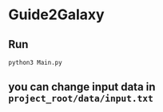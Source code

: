 # Guide2Galaxy

## Run
```
python3 Main.py
```

## you can change input data in `project_root/data/input.txt`

